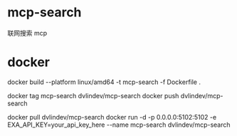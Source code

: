 # mcp-search
联网搜索 mcp

# docker 
docker build --platform linux/amd64 -t mcp-search -f Dockerfile .

docker tag mcp-search dvlindev/mcp-search
docker push dvlindev/mcp-search

docker pull dvlindev/mcp-search
docker run -d -p 0.0.0.0:5102:5102 -e EXA_API_KEY=your_api_key_here --name mcp-search dvlindev/mcp-search
